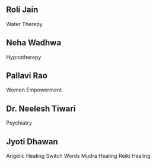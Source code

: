 ## Roli Jain

Water Therepy

## Neha Wadhwa

Hypnotherepy

## Pallavi Rao

Women Empowerment

## Dr. Neelesh Tiwari

Psychiatry

## Jyoti Dhawan

Angelic Healing
Switch Words
Mudra Healing
Reiki Healing